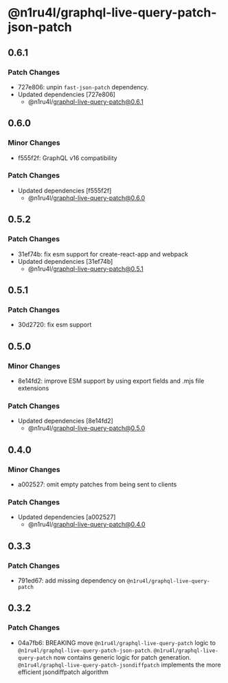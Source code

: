 # @n1ru4l/graphql-live-query-patch-json-patch

## 0.6.1

### Patch Changes

- 727e806: unpin `fast-json-patch` dependency.
- Updated dependencies [727e806]
  - @n1ru4l/graphql-live-query-patch@0.6.1

## 0.6.0

### Minor Changes

- f555f2f: GraphQL v16 compatibility

### Patch Changes

- Updated dependencies [f555f2f]
  - @n1ru4l/graphql-live-query-patch@0.6.0

## 0.5.2

### Patch Changes

- 31ef74b: fix esm support for create-react-app and webpack
- Updated dependencies [31ef74b]
  - @n1ru4l/graphql-live-query-patch@0.5.1

## 0.5.1

### Patch Changes

- 30d2720: fix esm support

## 0.5.0

### Minor Changes

- 8e14fd2: improve ESM support by using export fields and .mjs file extensions

### Patch Changes

- Updated dependencies [8e14fd2]
  - @n1ru4l/graphql-live-query-patch@0.5.0

## 0.4.0

### Minor Changes

- a002527: omit empty patches from being sent to clients

### Patch Changes

- Updated dependencies [a002527]
  - @n1ru4l/graphql-live-query-patch@0.4.0

## 0.3.3

### Patch Changes

- 791ed67: add missing dependency on `@n1ru4l/graphql-live-query-patch`

## 0.3.2

### Patch Changes

- 04a7fb6: BREAKING move `@n1ru4l/graphql-live-query-patch` logic to `@n1ru4l/graphql-live-query-patch-json-patch`. `@n1ru4l/graphql-live-query-patch` now contains generic logic for patch generation. `@n1ru4l/graphql-live-query-patch-jsondiffpatch` implements the more efficient jsondiffpatch algorithm
